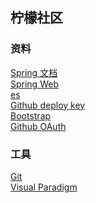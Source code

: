 ## 柠檬社区

### 资料
[Spring 文档](https://spring.io/guides)<br>
[Spring Web](https://spring.io/guides/gs/serving-web-content)<br>
[es](https://elasticsearch.cn/explore)<br>
[Github deploy key](https://developer.github.com/v3/guides/managing-deploy-keys/#deploy-keys)<br>
[Bootstrap](https://v3.bootcss.com/getting-started/)<br>
[Github OAuth](https://developer.github.com/apps/building-oauth-apps/creating-an-oauth-app/)

### 工具
[Git](https://git-scm.com/download)<br>
[Visual Paradigm](https://www.visual-paradigm.com)

